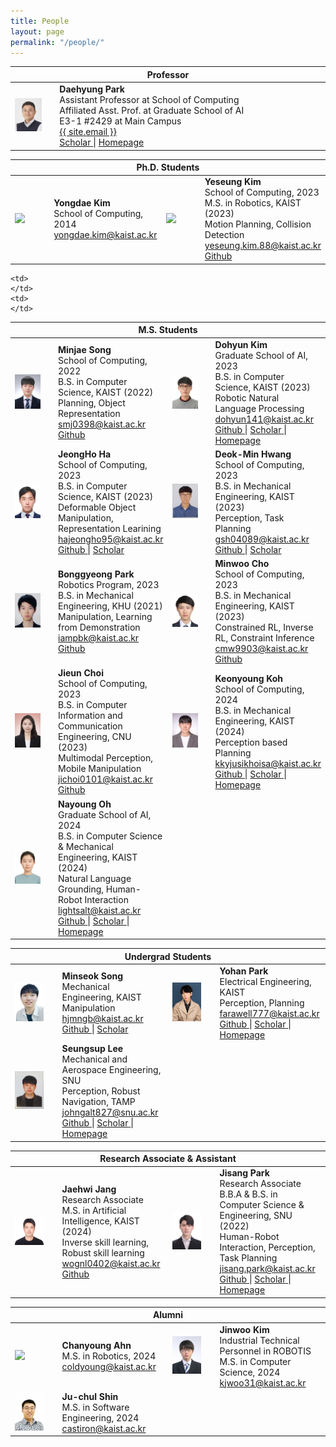 ```yaml
---
title: People
layout: page
permalink: "/people/"
---
```


<!--
If you want to change the style of the table, please look at the table tags in _sass/_layout.scss.
-->

<!---------------- Professor --------------------->
<table>
<colgroup>
<col width="15%" />
<col width="85%" />
<!-- <col width="15%" />
<col width="35%" /> -->
</colgroup>
<thead>
<tr>
<th class="caption" colspan="4">Professor</th>
</tr>
</thead>
<tbody>
<tr>
<td>
    <a href="/assets/people/daehyung_park.jpg" data-lightbox="Daehyung Park" >
      <img style="width: 75%" src="/assets/people/daehyung_park.jpg">
      </a>
</td>
<td>
    <b>Daehyung Park</b><br>
    Assistant Professor at School of Computing<br>
    Affiliated Asst. Prof. at Graduate School of AI<br>
    <i class="fa fa-building" aria-hidden="true"></i> E3-1 #2429 at Main Campus <br>    
    <a href="mailto:{{ site.email}}">
       <i class="fa fa-envelope-o"></i>
       <span class="username">{{ site.email }}</span>
    </a>
    <br>
    <a href="https://scholar.google.com/citations?user=5mWSk04AAAAJ">
        <i class="fa fa-graduation-cap"></i>
        <span>Scholar</span>
    </a>
    <span> | </span>
    <a href="https://sites.google.com/site/daehyungpark">
        <i class="fa fa-home"></i>
        <span>Homepage</span>
    </a>   
</td>
<td></td>
<td></td>
</tr>
</tbody>
</table>




<!---------------- Ph.D --------------------->
<table>
<colgroup>
<col width="15%" />
<col width="35%" />
<col width="15%" />
<col width="35%" />
</colgroup>
<thead>
<tr>
<th class="caption" colspan="4">Ph.D. Students</th>
</tr>
</thead>
<tbody>

<tr>
<!-- Yongdae Kim -->
	<td>
		<a href="/assets/people/noname.jpg" data-lightbox="Yongdae Kim" >
		  <img style="width: 75%" src="/assets/people/noname.jpg">
		  </a>
	</td>
	<td>
		<b>Yongdae Kim</b><br>
		School of Computing, 2014<br>
		<a href="mailto:yongdae.kim@kaist.ac.kr">
		   <i class="fa fa-envelope-o"></i>
		   <span class="username">yongdae.kim@kaist.ac.kr</span>
		</a>
		<br>
	</td>
	<!-- Yeseung Kim -->
        <td>
                <a href="/assets/people/yeseung_kim.jpg" data-lightbox="Yeseung Kim" >
                <img style="width: 75%" src="/assets/people/yeseung_kim.jpg">
                </a>
        </td>
        <td>
                <b>Yeseung Kim</b><br>
                School of Computing, 2023<br>
                <i class="fa fa-graduation-cap"></i>
                M.S. in Robotics, KAIST (2023)<br>
                Motion Planning, Collision Detection<br>
                <a href="mailto:yeseung.kim.88@kaist.ac.kr">
                <i class="fa fa-envelope"></i>
                <span class="username"> yeseung.kim.88@kaist.ac.kr</span>
                </a>
                <br>
                <a href="https://github.com/aries-robot/">
                <i class="fa fa-github"></i>
                <span>Github</span>
                </a>
                <br>
        </td>
	
</tr>

</tbody>


<!---------------- M.S. --------------------->
<table>
<colgroup>
<col width="15%" />
<col width="35%" />
<col width="15%" />
<col width="35%" />
</colgroup>
<thead>
<tr>
<th class="caption" colspan="4">M.S. Students</th>
</tr>
</thead>
<tbody>
	
<tr>
<!-- Minjae Song -->
<td>
    <a href="/assets/people/minjae_song.jpg" data-lightbox="Minjae Song" >
        <img style="width: 75%" src="/assets/people/minjae_song.jpg">
    </a>
</td>
<td>
    <b>Minjae Song</b><br>
    School of Computing, 2022<br>
    <i class="fa fa-graduation-cap"></i>
    B.S. in Computer Science, KAIST (2022)<br>
    Planning, Object Representation<br>
    <a href="mailto:smj0398@kaist.ac.kr">
        <i class="fa fa-envelope-o"></i>
        <span class="username">smj0398@kaist.ac.kr</span>
    </a>
    <br>
    <a href="https://github.com/songminjae">
        <i class="fa fa-github"></i>
        <span>Github</span>
    </a>
    <br>
</td>
<!--김도현-->
<td>
    <a href="/assets/people/kim_dohyun.jpg" data-lightbox="No name" >
        <img style="width: 75%" src="/assets/people/kim_dohyun.jpg">
        </a>
</td>
<td>
    <b>Dohyun Kim</b><br>
    Graduate School of AI, 2023<br>
    <i class="fa fa-graduation-cap"></i>
        B.S. in Computer Science, KAIST (2023)<br>
        Robotic Natural Language Processing<br>
    <a href="mailto:dohyun141@kaist.ac.kr">
        <i class="fa fa-envelope-o"></i>
        <span class="username">dohyun141@kaist.ac.kr</span>
    </a>
    <br>
    <a href="https://github.com/dohyun1411">
        <i class="fa fa-github"></i>
        <span>Github</span>
    </a>
    <span> | </span>
    <a href="https://scholar.google.com/citations?user=Hbb9XlEAAAAJ&hl=ko">
        <i class="fa fa-graduation-cap"></i>
        <span>Scholar</span>
    </a>
    <span> | </span>
    <a href="https://dohyun1411.github.io">
        <i class="fa fa-home"></i>
        <span>Homepage</span>
    </a>
</td>
</tr>

<tr>    
<!--하정호  -->
<td>
    <a href="/assets/people/jeongho_ha.jpg" data-lightbox="No name" >
        <img style="width: 75%" src="/assets/people/jeongho_ha.jpg">
        </a>
</td>
<td>
    <b>JeongHo Ha</b><br>
    School of Computing, 2023<br>
    <i class="fa fa-graduation-cap"></i>
    B.S. in Computer Science, KAIST (2023)<br>
    Deformable Object Manipulation, Representation Learining<br>
    <a href="mailto:hajeongho95@kaist.ac.kr">
        <i class="fa fa-envelope-o"></i>
        <span class="username">hajeongho95@kaist.ac.kr </span>
    </a>    
    <br>
    <a href="https://github.com/Ha-JH">
        <i class="fa fa-github"></i>
        <span>Github</span>
    </a>
    <span> | </span>
    <a href="https://scholar.google.com/citations?user=7_G2LRkAAAAJ">
        <i class="fa fa-graduation-cap"></i>
        <span>Scholar</span>
    </a>
</td>

<!--황덕민  -->
<td>
    <a href="/assets/people/deokmin_hwang.jpg" data-lightbox="No name" >
    <img style="width: 75%" src="/assets/people/deokmin_hwang.jpg">
    </a>
</td>
<td>
    <b>Deok-Min Hwang</b><br>
    School of Computing, 2023 <br>
    <i class="fa fa-graduation-cap"></i>
    B.S. in Mechanical Engineering, KAIST (2023)<br>
    Perception, Task Planning<br>
    <a href="mailto:gsh04089@kaist.ac.kr">
    <i class="fa fa-envelope-o"></i>
    <span class="username">gsh04089@kaist.ac.kr </span>
    </a>
    <br>
    <a href="https://github.com/Deok-min">
        <i class="fa fa-github"></i>
        <span>Github</span>
    </a>
    <span> | </span>
    <a href="https://scholar.google.com/citations?user=7LAjSt0AAAAJ&hl=ko&oi=sra">
        <i class="fa fa-graduation-cap"></i>
        <span>Scholar</span>
    </a>
</td>

</tr>

<tr>
<!-- 박봉경 -->
<td>
    <a href="/assets/people/bonggyeong_park.png" data-lightbox=" Bonggyeong Park" >
        <img style="width: 75%" src="/assets/people/bonggyeong_park.png">
        </a>
</td>
<td>
    <b>Bonggyeong Park</b><br>
    Robotics Program, 2023<br>
    <i class="fa fa-graduation-cap"></i>
    B.S. in Mechanical Engineering, KHU (2021)<br>
    Manipulation, Learning from Demonstration<br>
        <a href="mailto:iampbk@kaist.ac.kr">
        <i class="fa fa-envelope-o"></i>
        <span class="username">iampbk@kaist.ac.kr</span>
    </a>
    <br>
    <a href="https://github.com/PARKBONG">
        <i class="fa fa-github"></i>
        <span>Github</span>
    </a>
</td>

<!--Minwoo Cho  -->
<td>
    <a href="/assets/people/minwoo_cho.jpg" data-lightbox="Minwoo Cho" >
    <img style="width: 75%" src="/assets/people/minwoo_cho.jpg">
    </a>
</td>
<td>
    <b>Minwoo Cho</b><br>
    School of Computing, 2023<br>
    <i class="fa fa-graduation-cap"></i>
    B.S. in Mechanical Engineering, KAIST (2023)<br>
    Constrained RL, Inverse RL, Constraint Inference<br>
    <a href="mailto:cmw9903@kaist.ac.kr">
    <i class="fa fa-envelope-o"></i>
    <span class="username">cmw9903@kaist.ac.kr </span>
    </a>
    <br>
    <a href="https://github.com/MinchoU">
        <i class="fa fa-github"></i>
        <span>Github</span>
    </a>
</td>
</tr>

<tr>
<!-- jieun choi  -->
    <td>
        <a href="/assets/people/jieun_choi.png" data-lightbox="Jieun Choi" >
        <img style="width: 75%" src="/assets/people/jieun_choi.png">
        </a>
    </td>
    <td>
        <b>Jieun Choi</b><br>
        School of Computing, 2023 <br>
        <i class="fa fa-graduation-cap"></i>
        B.S. in Computer Information and Communication Engineering, CNU (2023)<br>
        Multimodal Perception, Mobile Manipulation<br>
        <a href="mailto:jichoi0101@kaist.ac.kr">
        <i class="fa fa-envelope-o"></i>
        <span class="username">jichoi0101@kaist.ac.kr </span>
        </a>
        <br>
    <a href="https://github.com/ilileun">
        <i class="fa fa-github"></i>
        <span>Github</span>
    </a>
    </td>
<!--Keonyoung Koh  -->
    <td>
        <a href="/assets/people/keonyoung_koh.jpg" data-lightbox="Keonyoung Koh" >
        <img style="width: 75%" src="/assets/people/keonyoung_koh.jpg">
        </a>
    </td>
    <td>
        <b>Keonyoung Koh</b><br>
        School of Computing, 2024 <br>
        <i class="fa fa-graduation-cap"></i>
        B.S. in Mechanical Engineering, KAIST (2024)<br>
        Perception based Planning<br>
        <a href="mailto:kkyjusikhoisa@kaist.ac.kr">
        <i class="fa fa-envelope-o"></i>
        <span class="username">kkyjusikhoisa@kaist.ac.kr </span>
        </a>
        <br>
    <a href="https://github.com/KeonyoungKoh">
        <i class="fa fa-github"></i>
        <span>Github</span>
    </a>
    <span> | </span>
    <a href="https://scholar.google.com/citations?user=gI5KkPUAAAAJ">
        <i class="fa fa-graduation-cap"></i>
        <span>Scholar</span>
    </a>
    <span> | </span>
    <a href="https://www.linkedin.com/in/keonyoungkoh/">
        <i class="fa fa-home"></i>
        <span>Homepage</span>
    </a>   
</td>
</tr>
<tr>
<!--Nayoung Oh  -->
    <td>
        <a href="/assets/people/nayoung_oh.jpg" data-lightbox="Nayoung Oh" >
        <img style="width: 75%" src="/assets/people/nayoung_oh.jpg">
        </a>
    </td>
    <td>
        <b>Nayoung Oh</b><br>
        Graduate School of AI, 2024<br>
        <i class="fa fa-graduation-cap"></i>
        B.S. in Computer Science & Mechanical Engineering, KAIST (2024)<br>
        Natural Language Grounding, Human-Robot Interaction<br>
        <a href="mailto:lightsalt@kaist.ac.kr">
        <i class="fa fa-envelope-o"></i>
        <span class="username">lightsalt@kaist.ac.kr </span>
        </a>
        <br>
    <a href="https://github.com/Nayoung-Oh">
        <i class="fa fa-github"></i>
        <span>Github</span>
    </a>
    <span> | </span>
    <a href="https://scholar.google.com/citations?user=-OcdEJgAAAAJ">
        <i class="fa fa-graduation-cap"></i>
        <span>Scholar</span>
    </a>
    <span> | </span>
    <a href="https://showy-moth-02a.notion.site/Nayoung-Oh-3738a8fbe90c444f8f27fef627218f8c">
        <i class="fa fa-home"></i>
        <span>Homepage</span>
    </a>   
</td>

<!--filler-->
    <td>
    </td>
    <td>
    </td>
</tr>
</tbody>

<!---------------- Undergrad --------------------->
<table>
<colgroup>
<col width="15%" />
<col width="35%" />
<col width="15%" />
<col width="35%" />
</colgroup>
<thead>
<tr>
<th class="caption" colspan="4">Undergrad Students</th>
</tr>
</thead>
<tbody>


<tr>
<!--Minseok Song  -->
    <td>
        <a href="/assets/people/minseok_song.png" data-lightbox="Minseok Song" >
        <img style="width: 75%" src="/assets/people/minseok_song.png">
        </a>
    </td>
    <td>
        <b>Minseok Song</b><br>
        <i class="fa fa-graduation-cap"></i>
        Mechanical Engineering, KAIST <br>
        Manipulation<br>
        <a href="mailto:hjmngb@kaist.ac.kr">
        <i class="fa fa-envelope-o"></i>
        <span class="username">hjmngb@kaist.ac.kr </span>
        </a>
        <br>
    <a href="https://github.com/Caterpiemaster">
        <i class="fa fa-github"></i>
        <span>Github</span>
    </a> 
    <span> | </span>
    <a href="https://scholar.google.com/citations?user=MErjm0EAAAAJ">
        <i class="fa fa-graduation-cap"></i>
        <span>Scholar</span>
    </a> 
    </td>
<!--Yohan Park  -->
    <td>
        <a href="/assets/people/yohan_park.jpg" data-lightbox="Yohan Park" >
        <img style="width: 75%" src="/assets/people/yohan_park.jpg">
        </a>
    </td>
    <td>
        <b>Yohan Park</b><br>
        <i class="fa fa-graduation-cap"></i>
        Electrical Engineering, KAIST <br>
        Perception, Planning<br>
        <a href="mailto:farawell777@kaist.ac.kr">
        <i class="fa fa-envelope-o"></i>
        <span class="username">farawell777@kaist.ac.kr </span>
        </a>
        <br> 
    <a href="https://github.com/farawell">
        <i class="fa fa-github"></i>
        <span>Github</span>
    </a>  
    <span> | </span>
    <a href="https://scholar.google.com/citations?user=AjNvEN0AAAAJ">
        <i class="fa fa-graduation-cap"></i>
        <span>Scholar</span>
    </a> 
    <span> | </span>
    <a href="http://www.linkedin.com/in/yohanpark00">
        <i class="fa fa-home"></i>
        <span>Homepage</span>
    </a>   
    </td>
</tr>
<tr>
<!--Seungsup Lee  -->
    <td>
        <a href="/assets/people/seungsup_lee.jpg" data-lightbox="Seungsup Lee" >
        <img style="width: 75%" src="/assets/people/seungsup_lee.jpg">
        </a>
    </td>
    <td>
        <b>Seungsup Lee</b><br>
        <i class="fa fa-graduation-cap"></i>
        Mechanical and Aerospace Engineering, SNU<br>
        Perception, Robust Navigation, TAMP<br>
        <a href="mailto:johngalt827@snu.ac.kr">
        <i class="fa fa-envelope-o"></i>
        <span class="username">johngalt827@snu.ac.kr </span>
        </a>
        <br> 
    <a href="https://github.com/piratecat-lover">
        <i class="fa fa-github"></i>
        <span>Github</span>
    </a>
    <span> | </span>
    <a href="https://scholar.google.com/citations?user=Y23oeeoAAAAJ">
        <i class="fa fa-graduation-cap"></i>
        <span>Scholar</span>
    </a>
    <span> | </span>
    <a href="https://www.linkedin.com/profile/in/samuelseungsuplee/">
        <i class="fa fa-home"></i>
        <span>Homepage</span>
    </a>        
    </td>
<!--filler-->
    <td>
    </td>
    <td>
    </td>
</tr>

</tbody>

<!------------ Research Associate and Assistant ---------------->
<table>
<colgroup>
<col width="15%" />
<col width="35%" />
<col width="15%" />
<col width="35%" />
</colgroup>
<thead>
<tr>
<th class="caption" colspan="4">Research Associate & Assistant</th>
</tr>
</thead>
<tbody>

<tr>
<!-- jaehwi jang  -->
	<td>
		<a href="/assets/people/jaehwi_jang.jpg" data-lightbox="Jaehwi Jang" >
		  <img style="width: 75%" src="/assets/people/jaehwi_jang.jpg">
		</a>
	</td>
	<td>
		<b>Jaehwi Jang</b><br>
		Research Associate<br>
        <i class="fa fa-graduation-cap"></i>
        M.S. in Artificial Intelligence, KAIST (2024)<br>
        Inverse skill learning, Robust skill learning<br>
		<a href="mailto:wognl0402@kaist.ac.kr">
		   <i class="fa fa-envelope-o"></i>
		   <span class="username">wognl0402@kaist.ac.kr</span>
		</a>
		<br>
    <a href="https://github.com/wognl0402">
        <i class="fa fa-github"></i>
        <span>Github</span>
    </a>
	</td>
<!-- jisang park  -->
    <td>
        <a href="/assets/people/jisang_park.jpg" data-lightbox="Jisang Park" >
        <img style="width: 75%" src="/assets/people/jisang_park.jpg">
        </a>
    </td>
    <td>
        <b>Jisang Park</b><br>
        Research Associate <br>
        <i class="fa fa-graduation-cap"></i>
        B.B.A & B.S. in Computer Science & Engineering, SNU (2022)<br>
        Human-Robot Interaction, Perception, Task Planning<br>
        <a href="mailto:jisang.park@kaist.ac.kr">
        <i class="fa fa-envelope-o"></i>
        <span class="username">jisang.park@kaist.ac.kr </span>
        </a>
        <br>   
    <a href="https://github.com/alsichcan">
        <i class="fa fa-github"></i>
        <span>Github</span>
    </a>
    <span> | </span>
    <a href="https://scholar.google.com/citations?user=YXjaSZoAAAAJ">
        <i class="fa fa-graduation-cap"></i>
        <span>Scholar</span>
    </a>
    <span> | </span>
    <a href="https://www.linkedin.com/in/jace-jisang-park">
        <i class="fa fa-home"></i>
        <span>Homepage</span>
    </a>   
    </td>
</tr>

</tbody>


<!---------------- Alum. --------------------->
<table>
<colgroup>
<col width="15%" />
<col width="35%" />
<col width="15%" />
<col width="35%" />
</colgroup>
<thead>
<tr>
<th class="caption" colspan="4">Alumni</th>
</tr>
</thead>
<tbody>

<tr>
<!-- Chanyoung Ahn -->
<td>
    <a href="/assets/people/chanyoung_ahn.jpg" data-lightbox="Chanyoung Ahn" >
        <img style="width: 75%" src="/assets/people/chanyoung_ahn.jpg">
    </a>
</td>
<td>
    <b>Chanyoung Ahn</b><br>
    <i class="fa fa-graduation-cap"></i>
    M.S. in Robotics, 2024<br>
    <a href="mailto:coldyoung@kaist.ac.kr">
        <i class="fa fa-envelope-o"></i>
        <span class="username">coldyoung@kaist.ac.kr</span>
    </a>
    <br>
</td>


<!-- 김진우  -->
<td>
    <a href="/assets/people/jinwoo_kim.jpg" data-lightbox="Jinwoo Kim" >
        <img style="width: 75%" src="/assets/people/jinwoo_kim.jpg">
    </a>
</td>
<td>
    <b>Jinwoo Kim</b><br>
    Industrial Technical Personnel in ROBOTIS<br>
    <i class="fa fa-graduation-cap"></i>
    M.S. in Computer Science, 2024<br>
    <a href="mailto:kjwoo31@kaist.ac.kr">
        <i class="fa fa-envelope-o"></i>
        <span class="username">kjwoo31@kaist.ac.kr</span>
    </a>
    <br>
</td>
</tr>


<tr>
<!-- 신주철  -->
<td>
    <a href="/assets/people/ju-chul_shin.jpg" data-lightbox="Ju-chul Shin" >
    <img style="width: 75%" src="/assets/people/ju-chul_shin.jpg">
    </a>
</td>
<td>
    <b>Ju-chul Shin</b><br>
    <i class="fa fa-graduation-cap"></i>
    M.S. in Software Engineering, 2024<br>
    <a href="mailto:castiron@kaist.ac.kr">
    <i class="fa fa-envelope-o"></i>
    <span class="username">castiron@kaist.ac.kr </span>
    </a>
</td>
<!--filler-->
    <td>
    </td>
    <td>
    </td>

</tr>

</tbody>


</table>
